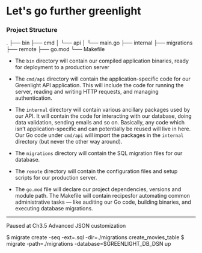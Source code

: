 # Let's go further greenlight

### Project Structure

.
├── bin
├── cmd
│ └── api
│ └── main.go
├── internal
├── migrations
├── remote
├── go.mod
└── Makefile

- The `bin` directory will contain our compiled application binaries, ready for deployment
  to a production server

- The `cmd/api` directory will contain the application-specific code for our Greenlight API
  application. This will include the code for running the server, reading and writing HTTP
  requests, and managing authentication.

- The `internal` directory will contain various ancillary packages used by our API. It will
  contain the code for interacting with our database, doing data validation, sending emails
  and so on. Basically, any code which isn’t application-specific and can potentially be
  reused will live in here. Our Go code under `cmd/api` will import the packages in the
  `internal` directory (but never the other way around).

- The `migrations` directory will contain the SQL migration files for our database.

- The `remote` directory will contain the configuration files and setup scripts for our
  production server.

- The `go.mod` file will declare our project dependencies, versions and module path.
  The Makefile will contain recipesfor automating common administrative tasks — like
  auditing our Go code, building binaries, and executing database migrations.

---

Paused at Ch3.5 Advanced JSON customization

$ migrate create -seq -ext=.sql -dir=./migrations create_movies_table
$ migrate -path=./migrations -database=$GREENLIGHT_DB_DSN up
